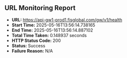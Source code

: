 ## URL Monitoring Report

- **URL:** https://api-gw1-prod1.fisglobal.com/gw/v1/health
- **Start Time:** 2025-05-16T13:56:14.738165
- **End Time:** 2025-05-16T13:56:14.887102
- **Total Time Taken:** 0.148937 seconds
- **HTTP Status Code:** 200
- **Status:** Success
- **Failure Reason:** N/A
